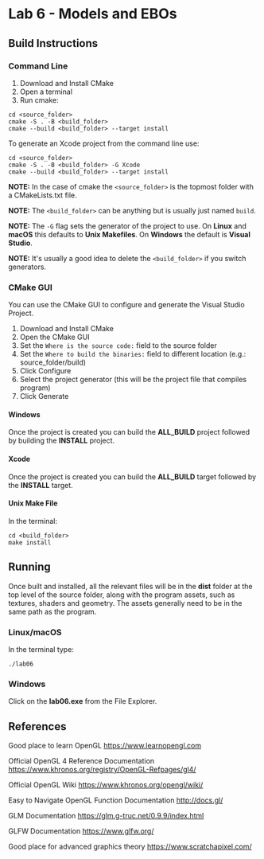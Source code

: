 # Lab 6 - Models and EBOs

## Build Instructions

### Command Line

1. Download and Install CMake
2. Open a terminal
3. Run cmake:

```
cd <source_folder>
cmake -S . -B <build_folder>
cmake --build <build_folder> --target install
```

To generate an Xcode project from the command line use:

```
cd <source_folder>
cmake -S . -B <build_folder> -G Xcode
cmake --build <build_folder> --target install
```

**NOTE:** In the case of cmake the `<source_folder>` is the topmost folder with
a CMakeLists.txt file.

**NOTE:** The `<build_folder>` can be anything but is usually just named `build`.

**NOTE:** The `-G` flag sets the generator of the project to use. On **Linux**
and **macOS** this defaults to **Unix Makefiles**. On **Windows** the default
is **Visual Studio**.

**NOTE:** It's usually a good idea to delete the `<build_folder>` if you switch
generators.

### CMake GUI

You can use the CMake GUI to configure and generate the Visual Studio Project.

1. Download and Install CMake
2. Open the CMake GUI
3. Set the `Where is the source code:` field to the source folder
4. Set the `Where to build the binaries:` field to different location (e.g.: source_folder/build)
5. Click Configure
6. Select the project generator (this will be the project file that compiles program)
7. Click Generate

#### Windows

Once the project is created you can build the **ALL_BUILD** project followed by
building the **INSTALL** project.

#### Xcode

Once the project is created you can build the **ALL_BUILD** target followed by
the **INSTALL** target. 

#### Unix Make File

In the terminal:

```
cd <build_folder>
make install
```

## Running

Once built and installed, all the relevant files will be in the **dist** folder
at the top level of the source folder, along with the program assets, such as
textures, shaders and geometry. The assets generally need to be in the same
path as the program.

### Linux/macOS

In the terminal type:

```
./lab06
```

### Windows

Click on the **lab06.exe** from the File Explorer.

## References

Good place to learn OpenGL
https://www.learnopengl.com

Official OpenGL 4 Reference Documentation
https://www.khronos.org/registry/OpenGL-Refpages/gl4/

Official OpenGL Wiki
https://www.khronos.org/opengl/wiki/

Easy to Navigate OpenGL Function Documentation
http://docs.gl/

GLM Documentation
https://glm.g-truc.net/0.9.9/index.html

GLFW Documentation
https://www.glfw.org/

Good place for advanced graphics theory
https://www.scratchapixel.com/

